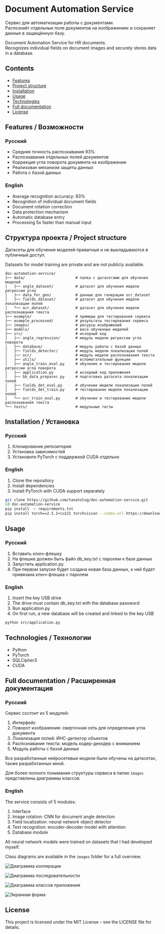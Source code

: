 # Document Automation Service

Сервис для автоматизации работы с документами.  
Распознаёт отдельные поля документов на изображениях и сохраняет данные в защищённую базу.

Document Automation Service for HR documents.  
Recognizes individual fields on document images and securely stores data in a database.

## Contents
- [Features](#features--возможности)
- [Project structure](#структура-проекта--project-structure)
- [Installation](#installation--установка)
- [Usage](#usage--использование)
- [Technologies](#technologies--технологии)
- [Full documentation](#full-documentation--расширенная-документация)
- [License](#license)

## Features / Возможности

### Русский
- Средняя точность распознавания 93%
- Распознавание отдельных полей документов
- Коррекция угла поворота документа на изображении
- Реализован механизм защиты данных
- Работа с базой данных

### English
- Average recognition accuracy: 93%
- Recognition of individual document fields
- Document rotation correction
- Data protection mechanism
- Automatic database entry
- Processing 5x faster than manual input

## Структура проекта / Project structure
Датасеты для обучения моделей приватные и не выкладываются в публичный доступ.

Datasets for model training are private and are not publicly available.

```
doc-automation-service/
├── data/                       # папка с датасетами для обучения моделей
│   ├── angle_dataset/          # датасет для обучения модели регрессии угла
│   ├── data_for_gen/           # данные для генерации ocr_dataset
│   ├── fields_dataset/         # датасет для обучения модели локализации полей
│   └── ocr_dataset/            # датасет для обучения модели распознавания текста
├── example/                    # примеры для тестирования сервиса
├── example_processed/          # результаты тестирования сервиса
├── images/                     # ресурсы изображений
├── models/                     # веса обученных моделей
├── src/                        # исходный код
│   ├── angle_regression/       # модуль модели регрессии угла поворота
│   ├── database/               # модуль работы с базой данных
│   ├── fields_detector/        # модуль модели локализации полей
│   ├── ocr/                    # модуль модели распознавания текста
│   ├── utils/                  # вспомогательные функции
│   ├── angle_train_eval.py     # обучение и тестирование модели регрессии угла поворота
│   ├── application.py          # исходный код приложения
│   ├── bb_data_preparer.py     # подготовка датасета локализации полей
│   ├── fields_det_eval.py      # обучение модели локализации полей
│   ├── fields_det_train.py     # тестирование модели локализации полей
│   └── ocr_train_eval.py       # обучение и тестирование модели распознавания текста
└── tests/                      # модульные тесты
```

## Installation / Установка

### Русский
1. Клонирование репозитория
2. Установка зависимостей
3. Установите PyTorch с поддержкой CUDA отдельно

### English
1. Clone the repository
2. Install dependencies
3. Install PyTorch with CUDA support separately

```bash
git clone https://github.com/tanatolog/doc-automation-service.git
cd doc-automation-service
pip install -r requirements.txt
pip install torch==2.5.1+cu121 torchvision --index-url https://download.pytorch.org/whl/cu121
```

## Usage

### Русский
1. Вставить ключ-флешку
2. На флешке должен быть файл db_key.txt с паролем к базе данных
3. Запустить application.py
4. При первом запуске будет создана новая база данных, к ней будет привязана ключ-флешка с паролем

### English
1. Insert the key USB drive
2. The drive must contain db_key.txt with the database password
3. Run application.py
4. On first run, a new database will be created and linked to the key USB

```bash
python src/application.py
```

## Technologies / Технологии
- Python
- PyTorch
- SQLCipher3
- CUDA

## Full documentation / Расширенная документация

### Русский
Сервис состоит из 5 модулей:
1. Интерфейс
2. Поворот изображения: сверточная сеть для определения угла документа
3. Локализация полей: ИНС-детектор объектов
4. Распознавание текста: модель кодер-декодер с вниманием
5. Модуль работы с базой данных

Все разработанные нейросетевые модели были обучены на датасетах, также разработанных мной.

Для более полного понимания структуры сервиса в папке `images` представлены диаграммы классов.

### English
The service consists of 5 modules:
1. Interface
2. Image rotation: CNN for document angle detection
3. Field localization: neural network object detector
4. Text recognition: encoder-decoder model with attention
5. Database module

All neural network models were trained on datasets that I had developed myself.

Class diagrams are available in the `images` folder for a full overview.

![Диаграмма кооперации](images/coop_diagramm.png)

![Диаграмма последовательности](images/sequence_diagramm.png)

![Диаграмма классов приложения](images/app_class_diagramm.png)

![Экранная форма](images/form.png)

## License
This project is licensed under the MIT License – see the LICENSE file for details.